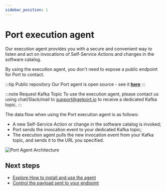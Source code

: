 ```yaml
---
sidebar_position: 1
---
```


# Port execution agent

Our execution agent provides you with a secure and convenient way to listen and act on invocations of Self-Service Actions and changes in the software catalog.

By using the execution agent, you don't need to expose a public endpoint for Port to contact.

:::tip Public repository
Our Port agent is open source - see it [**here**](https://github.com/port-labs/port-agent)
:::

:::note Request Kafka Topic
To use the execution agent, please contact us using chat/Slack/mail to [support@getport.io](mailto:support@getport.io) to receive a dedicated Kafka topic.
:::

The data flow when using the Port execution agent is as follows:

- A new Self-Service Action or change in the software catalog is invoked;
- Port sends the invocation event to your dedicated Kafka topic;
- The execution agent pulls the new invocation event from your Kafka topic, and sends it to the URL you specified.

![Port Agent Architecture](/img/self-service-actions/portExecutionAgentArchitecture.png)

## Next steps

- [Explore How to install and use the agent](/actions-and-automations/setup-backend/webhook/port-execution-agent/installation-methods/helm.md)
- [Control the payload sent to your endpoint](/actions-and-automations/setup-backend/webhook/port-execution-agent/control-the-payload.md)
